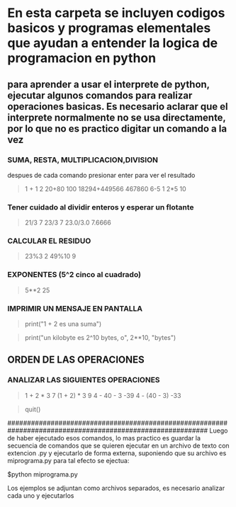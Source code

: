 # En esta carpeta se incluyen codigos basicos y programas elementales que ayudan a entender la logica de programacion en python

## para aprender a usar el interprete de python, ejecutar algunos comandos para realizar operaciones basicas. Es necesario aclarar que el interprete normalmente no se usa directamente, por lo que no es practico digitar un comando a la vez


### SUMA, RESTA, MULTIPLICACION,DIVISION 
despues de cada comando presionar enter para ver el resultado



> 1 + 1
2
> 20+80
100
> 18294+449566
467860
> 6-5
1
> 2*5
10


### Tener cuidado al dividir enteros y esperar un flotante


> 21/3
7
> 23/3
7
> 23.0/3.0
7.6666


### CALCULAR EL RESIDUO

> 23%3
2
> 49%10
9


### EXPONENTES (5^2 cinco al cuadrado)


> 5**2
25


### IMPRIMIR UN MENSAJE EN PANTALLA

> print("1 + 2 es una suma")

> print("un kilobyte es 2^10 bytes, o", 2**10, "bytes")


## ORDEN DE LAS OPERACIONES
### ANALIZAR LAS SIGUIENTES OPERACIONES
> 1 + 2 * 3
7
> (1 + 2) * 3
9
> 4 - 40 - 3
-39
> 4 - (40 - 3)
-33

>quit()

###########################################################################################################
Luego de haber ejecutado esos comandos, lo mas practico es guardar la secuencia de comandos que se quieren ejecutar en un
archivo de texto con extencion .py y ejecutarlo de forma externa, suponiendo que su archivo es miprograma.py
para tal efecto se ejectua:

$python miprograma.py

Los ejemplos se adjuntan como archivos separados, es necesario analizar cada uno y ejecutarlos



















